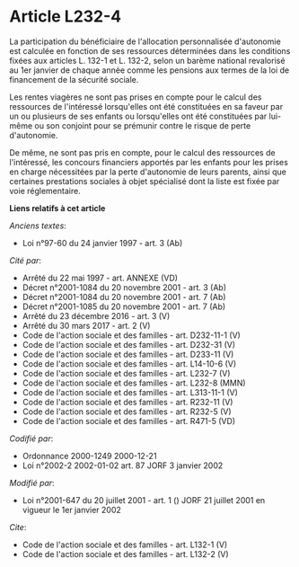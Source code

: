 # Article L232-4

La participation du bénéficiaire de l'allocation personnalisée d'autonomie est calculée en fonction de ses ressources
déterminées dans les conditions fixées aux articles L. 132-1 et L. 132-2, selon un barème national revalorisé au 1er janvier
de chaque année comme les pensions aux termes de la loi de financement de la sécurité sociale.

Les rentes viagères ne sont pas prises en compte pour le calcul des ressources de l'intéressé lorsqu'elles ont été
constituées en sa faveur par un ou plusieurs de ses enfants ou lorsqu'elles ont été constituées par lui-même ou son conjoint
pour se prémunir contre le risque de perte d'autonomie.

De même, ne sont pas pris en compte, pour le calcul des ressources de l'intéressé, les concours financiers apportés par les
enfants pour les prises en charge nécessitées par la perte d'autonomie de leurs parents, ainsi que certaines prestations
sociales à objet spécialisé dont la liste est fixée par voie réglementaire.

**Liens relatifs à cet article**

_Anciens textes_:

  - Loi n°97-60 du 24 janvier 1997 - art. 3 (Ab)

_Cité par_:

  - Arrêté du 22 mai 1997 - art. ANNEXE (VD)
  - Décret n°2001-1084 du 20 novembre 2001 - art. 3 (Ab)
  - Décret n°2001-1084 du 20 novembre 2001 - art. 7 (Ab)
  - Décret n°2001-1085 du 20 novembre 2001 - art. 7 (Ab)
  - Arrêté du 23 décembre 2016 - art. 3 (V)
  - Arrêté du 30 mars 2017 - art. 2 (V)
  - Code de l'action sociale et des familles - art. D232-11-1 (V)
  - Code de l'action sociale et des familles - art. D232-31 (V)
  - Code de l'action sociale et des familles - art. D233-11 (V)
  - Code de l'action sociale et des familles - art. L14-10-6 (V)
  - Code de l'action sociale et des familles - art. L232-7 (V)
  - Code de l'action sociale et des familles - art. L232-8 (MMN)
  - Code de l'action sociale et des familles - art. L313-11-1 (V)
  - Code de l'action sociale et des familles - art. R232-11 (V)
  - Code de l'action sociale et des familles - art. R232-5 (V)
  - Code de l'action sociale et des familles - art. R471-5 (VD)

_Codifié par_:

  - Ordonnance 2000-1249 2000-12-21
  - Loi n°2002-2 2002-01-02 art. 87 JORF 3 janvier 2002

_Modifié par_:

  - Loi n°2001-647 du 20 juillet 2001 - art. 1 () JORF 21 juillet 2001 en vigueur le 1er janvier 2002

_Cite_:

  - Code de l'action sociale et des familles - art. L132-1 (V)
  - Code de l'action sociale et des familles - art. L132-2 (V)
